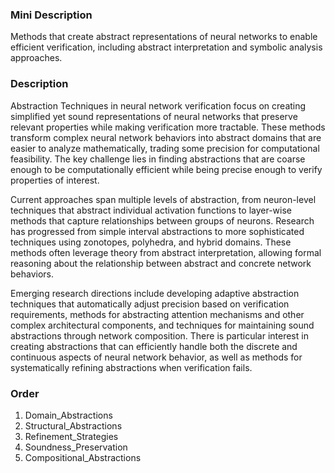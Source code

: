 ### Mini Description

Methods that create abstract representations of neural networks to enable efficient verification, including abstract interpretation and symbolic analysis approaches.

### Description

Abstraction Techniques in neural network verification focus on creating simplified yet sound representations of neural networks that preserve relevant properties while making verification more tractable. These methods transform complex neural network behaviors into abstract domains that are easier to analyze mathematically, trading some precision for computational feasibility. The key challenge lies in finding abstractions that are coarse enough to be computationally efficient while being precise enough to verify properties of interest.

Current approaches span multiple levels of abstraction, from neuron-level techniques that abstract individual activation functions to layer-wise methods that capture relationships between groups of neurons. Research has progressed from simple interval abstractions to more sophisticated techniques using zonotopes, polyhedra, and hybrid domains. These methods often leverage theory from abstract interpretation, allowing formal reasoning about the relationship between abstract and concrete network behaviors.

Emerging research directions include developing adaptive abstraction techniques that automatically adjust precision based on verification requirements, methods for abstracting attention mechanisms and other complex architectural components, and techniques for maintaining sound abstractions through network composition. There is particular interest in creating abstractions that can efficiently handle both the discrete and continuous aspects of neural network behavior, as well as methods for systematically refining abstractions when verification fails.

### Order

1. Domain_Abstractions
2. Structural_Abstractions
3. Refinement_Strategies
4. Soundness_Preservation
5. Compositional_Abstractions

